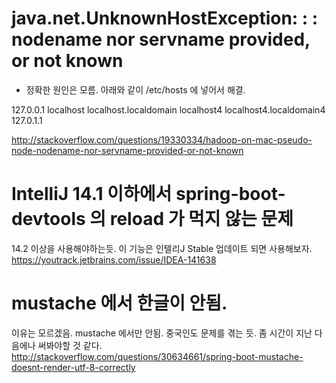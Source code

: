 
# java.net.UnknownHostException: <hostname>: <hostname>: nodename nor servname provided, or not known
- 정확한 원인은 모름. 아래와 같이 /etc/hosts 에 넣어서 해결.

127.0.0.1   localhost localhost.localdomain localhost4 localhost4.localdomain4
127.0.1.1   <hostname>

http://stackoverflow.com/questions/19330334/hadoop-on-mac-pseudo-node-nodename-nor-servname-provided-or-not-known


# IntelliJ 14.1 이하에서 spring-boot-devtools 의 reload 가 먹지 않는 문제
14.2 이상을 사용해야하는듯. 이 기능은 인텔리J Stable 업데이트 되면 사용해보자.  
https://youtrack.jetbrains.com/issue/IDEA-141638


# mustache 에서 한글이 안됨.
이유는 모르겠음. mustache 에서만 안됨.
중국인도 문제를 겪는 듯. 좀 시간이 지난 다음에나 써봐야할 것 같다.
http://stackoverflow.com/questions/30634661/spring-boot-mustache-doesnt-render-utf-8-correctly